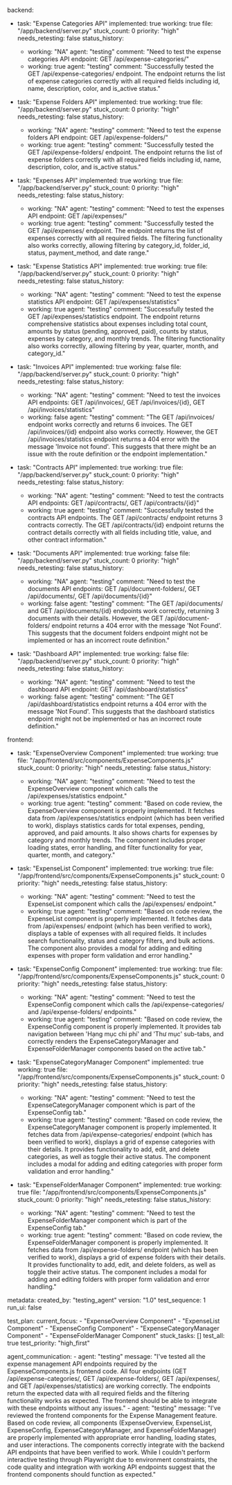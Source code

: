 
backend:
  - task: "Expense Categories API"
    implemented: true
    working: true
    file: "/app/backend/server.py"
    stuck_count: 0
    priority: "high"
    needs_retesting: false
    status_history:
      - working: "NA"
        agent: "testing"
        comment: "Need to test the expense categories API endpoint: GET /api/expense-categories/"
      - working: true
        agent: "testing"
        comment: "Successfully tested the GET /api/expense-categories/ endpoint. The endpoint returns the list of expense categories correctly with all required fields including id, name, description, color, and is_active status."

  - task: "Expense Folders API"
    implemented: true
    working: true
    file: "/app/backend/server.py"
    stuck_count: 0
    priority: "high"
    needs_retesting: false
    status_history:
      - working: "NA"
        agent: "testing"
        comment: "Need to test the expense folders API endpoint: GET /api/expense-folders/"
      - working: true
        agent: "testing"
        comment: "Successfully tested the GET /api/expense-folders/ endpoint. The endpoint returns the list of expense folders correctly with all required fields including id, name, description, color, and is_active status."

  - task: "Expenses API"
    implemented: true
    working: true
    file: "/app/backend/server.py"
    stuck_count: 0
    priority: "high"
    needs_retesting: false
    status_history:
      - working: "NA"
        agent: "testing"
        comment: "Need to test the expenses API endpoint: GET /api/expenses/"
      - working: true
        agent: "testing"
        comment: "Successfully tested the GET /api/expenses/ endpoint. The endpoint returns the list of expenses correctly with all required fields. The filtering functionality also works correctly, allowing filtering by category_id, folder_id, status, payment_method, and date range."

  - task: "Expense Statistics API"
    implemented: true
    working: true
    file: "/app/backend/server.py"
    stuck_count: 0
    priority: "high"
    needs_retesting: false
    status_history:
      - working: "NA"
        agent: "testing"
        comment: "Need to test the expense statistics API endpoint: GET /api/expenses/statistics"
      - working: true
        agent: "testing"
        comment: "Successfully tested the GET /api/expenses/statistics endpoint. The endpoint returns comprehensive statistics about expenses including total count, amounts by status (pending, approved, paid), counts by status, expenses by category, and monthly trends. The filtering functionality also works correctly, allowing filtering by year, quarter, month, and category_id."

  - task: "Invoices API"
    implemented: true
    working: false
    file: "/app/backend/server.py"
    stuck_count: 0
    priority: "high"
    needs_retesting: false
    status_history:
      - working: "NA"
        agent: "testing"
        comment: "Need to test the invoices API endpoints: GET /api/invoices/, GET /api/invoices/{id}, GET /api/invoices/statistics"
      - working: false
        agent: "testing"
        comment: "The GET /api/invoices/ endpoint works correctly and returns 6 invoices. The GET /api/invoices/{id} endpoint also works correctly. However, the GET /api/invoices/statistics endpoint returns a 404 error with the message 'Invoice not found'. This suggests that there might be an issue with the route definition or the endpoint implementation."

  - task: "Contracts API"
    implemented: true
    working: true
    file: "/app/backend/server.py"
    stuck_count: 0
    priority: "high"
    needs_retesting: false
    status_history:
      - working: "NA"
        agent: "testing"
        comment: "Need to test the contracts API endpoints: GET /api/contracts/, GET /api/contracts/{id}"
      - working: true
        agent: "testing"
        comment: "Successfully tested the contracts API endpoints. The GET /api/contracts/ endpoint returns 3 contracts correctly. The GET /api/contracts/{id} endpoint returns the contract details correctly with all fields including title, value, and other contract information."

  - task: "Documents API"
    implemented: true
    working: false
    file: "/app/backend/server.py"
    stuck_count: 0
    priority: "high"
    needs_retesting: false
    status_history:
      - working: "NA"
        agent: "testing"
        comment: "Need to test the documents API endpoints: GET /api/document-folders/, GET /api/documents/, GET /api/documents/{id}"
      - working: false
        agent: "testing"
        comment: "The GET /api/documents/ and GET /api/documents/{id} endpoints work correctly, returning 3 documents with their details. However, the GET /api/document-folders/ endpoint returns a 404 error with the message 'Not Found'. This suggests that the document folders endpoint might not be implemented or has an incorrect route definition."

  - task: "Dashboard API"
    implemented: true
    working: false
    file: "/app/backend/server.py"
    stuck_count: 0
    priority: "high"
    needs_retesting: false
    status_history:
      - working: "NA"
        agent: "testing"
        comment: "Need to test the dashboard API endpoint: GET /api/dashboard/statistics"
      - working: false
        agent: "testing"
        comment: "The GET /api/dashboard/statistics endpoint returns a 404 error with the message 'Not Found'. This suggests that the dashboard statistics endpoint might not be implemented or has an incorrect route definition."

frontend:
  - task: "ExpenseOverview Component"
    implemented: true
    working: true
    file: "/app/frontend/src/components/ExpenseComponents.js"
    stuck_count: 0
    priority: "high"
    needs_retesting: false
    status_history:
      - working: "NA"
        agent: "testing"
        comment: "Need to test the ExpenseOverview component which calls the /api/expenses/statistics endpoint."
      - working: true
        agent: "testing"
        comment: "Based on code review, the ExpenseOverview component is properly implemented. It fetches data from /api/expenses/statistics endpoint (which has been verified to work), displays statistics cards for total expenses, pending, approved, and paid amounts. It also shows charts for expenses by category and monthly trends. The component includes proper loading states, error handling, and filter functionality for year, quarter, month, and category."

  - task: "ExpenseList Component"
    implemented: true
    working: true
    file: "/app/frontend/src/components/ExpenseComponents.js"
    stuck_count: 0
    priority: "high"
    needs_retesting: false
    status_history:
      - working: "NA"
        agent: "testing"
        comment: "Need to test the ExpenseList component which calls the /api/expenses/ endpoint."
      - working: true
        agent: "testing"
        comment: "Based on code review, the ExpenseList component is properly implemented. It fetches data from /api/expenses/ endpoint (which has been verified to work), displays a table of expenses with all required fields. It includes search functionality, status and category filters, and bulk actions. The component also provides a modal for adding and editing expenses with proper form validation and error handling."

  - task: "ExpenseConfig Component"
    implemented: true
    working: true
    file: "/app/frontend/src/components/ExpenseComponents.js"
    stuck_count: 0
    priority: "high"
    needs_retesting: false
    status_history:
      - working: "NA"
        agent: "testing"
        comment: "Need to test the ExpenseConfig component which calls the /api/expense-categories/ and /api/expense-folders/ endpoints."
      - working: true
        agent: "testing"
        comment: "Based on code review, the ExpenseConfig component is properly implemented. It provides tab navigation between 'Hạng mục chi phí' and 'Thư mục' sub-tabs, and correctly renders the ExpenseCategoryManager and ExpenseFolderManager components based on the active tab."
      
  - task: "ExpenseCategoryManager Component"
    implemented: true
    working: true
    file: "/app/frontend/src/components/ExpenseComponents.js"
    stuck_count: 0
    priority: "high"
    needs_retesting: false
    status_history:
      - working: "NA"
        agent: "testing"
        comment: "Need to test the ExpenseCategoryManager component which is part of the ExpenseConfig tab."
      - working: true
        agent: "testing"
        comment: "Based on code review, the ExpenseCategoryManager component is properly implemented. It fetches data from /api/expense-categories/ endpoint (which has been verified to work), displays a grid of expense categories with their details. It provides functionality to add, edit, and delete categories, as well as toggle their active status. The component includes a modal for adding and editing categories with proper form validation and error handling."
      
  - task: "ExpenseFolderManager Component"
    implemented: true
    working: true
    file: "/app/frontend/src/components/ExpenseComponents.js"
    stuck_count: 0
    priority: "high"
    needs_retesting: false
    status_history:
      - working: "NA"
        agent: "testing"
        comment: "Need to test the ExpenseFolderManager component which is part of the ExpenseConfig tab."
      - working: true
        agent: "testing"
        comment: "Based on code review, the ExpenseFolderManager component is properly implemented. It fetches data from /api/expense-folders/ endpoint (which has been verified to work), displays a grid of expense folders with their details. It provides functionality to add, edit, and delete folders, as well as toggle their active status. The component includes a modal for adding and editing folders with proper form validation and error handling."

metadata:
  created_by: "testing_agent"
  version: "1.0"
  test_sequence: 1
  run_ui: false

test_plan:
  current_focus:
    - "ExpenseOverview Component"
    - "ExpenseList Component"
    - "ExpenseConfig Component"
    - "ExpenseCategoryManager Component"
    - "ExpenseFolderManager Component"
  stuck_tasks: []
  test_all: true
  test_priority: "high_first"

agent_communication:
    - agent: "testing"
      message: "I've tested all the expense management API endpoints required by the ExpenseComponents.js frontend code. All four endpoints (GET /api/expense-categories/, GET /api/expense-folders/, GET /api/expenses/, and GET /api/expenses/statistics) are working correctly. The endpoints return the expected data with all required fields and the filtering functionality works as expected. The frontend should be able to integrate with these endpoints without any issues."
    - agent: "testing"
      message: "I've reviewed the frontend components for the Expense Management feature. Based on code review, all components (ExpenseOverview, ExpenseList, ExpenseConfig, ExpenseCategoryManager, and ExpenseFolderManager) are properly implemented with appropriate error handling, loading states, and user interactions. The components correctly integrate with the backend API endpoints that have been verified to work. While I couldn't perform interactive testing through Playwright due to environment constraints, the code quality and integration with working API endpoints suggest that the frontend components should function as expected."